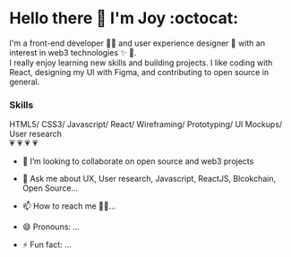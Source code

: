  # Hello there :wave: I'm Joy :octocat:



I'm a front-end developer :woman_technologist: and user experience designer :art: with an interest in web3 technologies :sparkles: :dizzy:.<br> I really enjoy learning new skills and building projects. I like coding with React, designing my UI with Figma, and contributing to open source in general.

### Skills
HTML5/ CSS3/ Javascript/ React/ Wireframing/ Prototyping/ UI Mockups/ User research <br>
:heartpulse: :heartpulse: :heartpulse: :heartpulse:
- 👯 I’m looking to collaborate on open source and web3 projects
- 💬 Ask me about UX, User research, Javascript, ReactJS, Blcokchain, Open Source...


- 📫 How to reach me :pushpin::confetti_ball:...
- 😄 Pronouns: ...
- ⚡ Fun fact: ...

